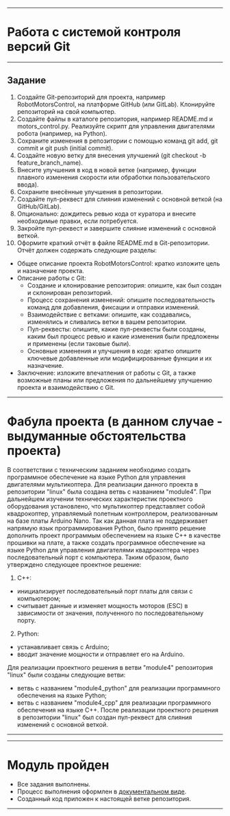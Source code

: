 ___
# Работа с системой контроля версий Git
___
## Задание
1. Создайте Git-репозиторий для проекта, например RobotMotorsControl, на платформе GitHub (или GitLab). Клонируйте репозиторий на свой компьютер.
2. Создайте файлы в каталоге репозитория, например README.md и motors_control.py. Реализуйте скрипт для управления двигателями робота (например, на Python).
3. Сохраните изменения в репозитории с помощью команд git add, git commit и git push (initial commit).
4. Создайте новую ветку для внесения улучшений (git checkout -b feature_branch_name).
5. Внесите улучшения в код в новой ветке (например, функции плавного изменения скорости или обработки пользовательского ввода).
6. Сохраните внесённые улучшения в репозитории.
7. Создайте пул-реквест для слияния изменений с основной веткой (на GitHub/GitLab).
8. Опционально: дождитесь ревью кода от куратора и внесите необходимые правки, если потребуется.
9. Закройте пул-реквест и завершите слияние изменений с основной веткой.
10. Оформите краткий отчёт в файле README.md в Git-репозитории. Отчёт должен содержать следующие разделы:
* Общее описание проекта RobotMotorsControl: кратко изложите цель и назначение проекта.
* Описание работы с Git:
  * Создание и клонирование репозитория: опишите, как был создан и склонирован репозиторий.
  * Процесс сохранения изменений: опишите последовательность команд для добавления, фиксации и отправки изменений.
  * Взаимодействие с ветками: опишите, как создавались, изменялись и сливались ветки в вашем репозитории.
  * Пул-реквесты: опишите, какие пул-реквесты были созданы, каким был процесс ревью и какие изменения были предложены и применены (если таковые были).
  * Основные изменения и улучшения в коде: кратко опишите ключевые добавленные или модифицированные функции и их назначение.
* Заключение: изложите впечатления от работы с Git, а также возможные планы или предложения по дальнейшему улучшению проекта и взаимодействию с Git.
___
# Фабула проекта (в данном случае - выдуманные обстоятельства проекта)
В соответствии с техническим заданием необходимо создать программное обеспечение на языке Python для управления двигателями мультикоптера.
Для реализации данного проекта в репозитории "linux" была создана ветвь с названием "module4". При дальнейшем изучении технических характеристик проектного оборудования установлено, что мультикоптер представляет собой квадрокоптер, управляемый полетным контроллером, реализованным на базе платы Arduino Nano. Так как данная плата не поддерживает напрямую язык программирования Python, было принято решение дополнить проект программым обеспечением на языке C++ в качестве прошивки на плате, а также создать программное обеспечение на языке Python для управления двигателями квадрокоптера через последовательный порт с компьютера.
Таким образом, было утверждено следующее проектное решение:
1. С++:
* инициализирует последовательный порт платы для связи с компьютером;
* считывает данные и изменяет мощность моторов (ESC) в зависимости от значения, полученного по последовательному порту.
2. Python:
* устанавливает связь с Arduino;
* вводит значение мощности и отправляет его на Arduino.

Для реализации проектного решения в ветви "module4" репозитория "linux" были созданы следующие ветви:
* ветвь с названием "module4_python" для реализации программного обеспечения на языке Python;
* ветвь с названием "module4_cpp" для реализации программного обеспечения на языке C++.
После реализации проектного решения в репозитории "linux" был создан пул-реквест для слияния изменений с основной веткой.
___
___
# Модуль пройден
* Все задания выполнены. 
* Процесс выполнения оформлен в [документальном виде](https://github.com/git-skillbox/linux/blob/module3/m3-pw.pdf).
* Созданный код приложен к настоящей ветке репозитория.
___
